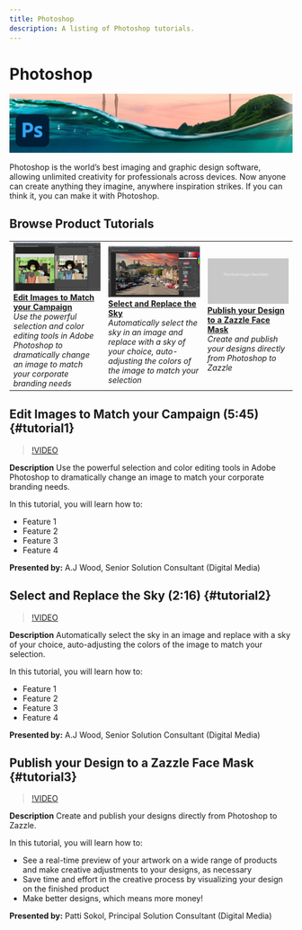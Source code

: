 ```yaml
---
title: Photoshop
description: A listing of Photoshop tutorials.
---
```


# Photoshop

![Tutorial Hero Image](../assets/Photoshop.jpg)

Photoshop is the world’s best imaging and graphic design software, allowing unlimited creativity for professionals across devices. Now anyone can create anything they imagine, anywhere inspiration strikes. If you can think it, you can make it with Photoshop.

## Browse Product Tutorials

<table>
<tr>
 <td>
   <a href="photoshop.md#tutorial1">
      <img alt="Edit Images to Match your Campaign" src="../assets/PS_ObjectSelect_ContentAware_wood.jpg" />
   </a>
    <div>
   <a href="photoshop.md#tutorial1"><strong>Edit Images to Match your Campaign</strong></a>
    </div>
    <em>Use the powerful selection and color editing tools in Adobe Photoshop to dramatically change an image to match your corporate branding needs</em>
    <br>
  </td>
  <td>
    <a href="photoshop.md#tutorial2">
        <img alt="Select and Replace the Sky" src="../assets/PS_Sky_Replace_wood.jpg" />
    </a>
    <div>
    <a href="photoshop.md#tutorial2"><strong>Select and Replace the Sky</strong></a>
    </div>
    <em>Automatically select the sky in an image and replace with a sky of your choice, auto-adjusting the colors of the image to match your selection</em>
    <br>
  </td>
  <td>
    <a href="photoshop.md#tutorial3">
      <img alt="Publish your Design to a Zazzle Face Mask" src="../assets/table_placeholder.png" />
   </a>
    <div>
   <a href="photoshop.md#tutorial3"><strong>Publish your Design to a Zazzle Face Mask</strong></a>
    </div>
    <em>Create and publish your designs directly from Photoshop to Zazzle</em>
    <br>
  </td>
</tr>
</table>

## Edit Images to Match your Campaign (5:45) {#tutorial1}

>[!VIDEO](https://video.tv.adobe.com/v/326950?hidetitle=true)

**Description**
Use the powerful selection and color editing tools in Adobe Photoshop to dramatically change an image to match your corporate branding needs.

In this tutorial, you will learn how to:
* Feature 1
* Feature 2
* Feature 3
* Feature 4

**Presented by:**
A.J Wood, Senior Solution Consultant (Digital Media)

## Select and Replace the Sky (2:16) {#tutorial2}

>[!VIDEO](https://video.tv.adobe.com/v/326953?hidetitle=true)

**Description**
Automatically select the sky in an image and replace with a sky of your choice, auto-adjusting the colors of the image to match your selection.

In this tutorial, you will learn how to:
* Feature 1
* Feature 2
* Feature 3
* Feature 4

**Presented by:**
A.J Wood, Senior Solution Consultant (Digital Media)

## Publish your Design to a Zazzle Face Mask {#tutorial3}

>[!VIDEO](https://video.tv.adobe.com/v/326954?hidetitle=true)

**Description**
Create and publish your designs directly from Photoshop to Zazzle.

In this tutorial, you will learn how to:
* See a real-time preview of your artwork on a wide range of products and make creative adjustments to your designs, as necessary       
* Save time and effort in the creative process by visualizing your design on the finished product
* Make better designs, which means more money!

**Presented by:**
Patti Sokol, Principal Solution Consultant (Digital Media)